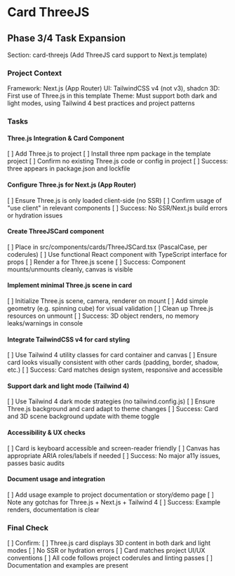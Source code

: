 
# Card ThreeJS

## Phase 3/4 Task Expansion
Section: card-threejs (Add ThreeJS card support to Next.js template)

### Project Context
Framework: Next.js (App Router)
UI: TailwindCSS v4 (not v3), shadcn
3D: First use of Three.js in this template
Theme: Must support both dark and light modes, using Tailwind 4 best practices and project patterns

### Tasks
#### Three.js Integration & Card Component
[ ] Add Three.js to project
[ ] Install three npm package in the template project
[ ] Confirm no existing Three.js code or config in project
[ ] Success: three appears in package.json and lockfile

#### Configure Three.js for Next.js (App Router)
[ ] Ensure Three.js is only loaded client-side (no SSR)
[ ] Confirm usage of "use client" in relevant components
[ ] Success: No SSR/Next.js build errors or hydration issues

#### Create ThreeJSCard component
[ ] Place in src/components/cards/ThreeJSCard.tsx (PascalCase, per coderules)
[ ] Use functional React component with TypeScript interface for props
[ ] Render a <canvas> for Three.js scene
[ ] Success: Component mounts/unmounts cleanly, canvas is visible

#### Implement minimal Three.js scene in card
[ ] Initialize Three.js scene, camera, renderer on mount
[ ] Add simple geometry (e.g. spinning cube) for visual validation
[ ] Clean up Three.js resources on unmount
[ ] Success: 3D object renders, no memory leaks/warnings in console

#### Integrate TailwindCSS v4 for card styling
[ ] Use Tailwind 4 utility classes for card container and canvas
[ ] Ensure card looks visually consistent with other cards (padding, border, shadow, etc.)
[ ] Success: Card matches design system, responsive and accessible

#### Support dark and light mode (Tailwind 4)
[ ] Use Tailwind 4 dark mode strategies (no tailwind.config.js)
[ ] Ensure Three.js background and card adapt to theme changes
[ ] Success: Card and 3D scene background update with theme toggle

#### Accessibility & UX checks
[ ] Card is keyboard accessible and screen-reader friendly
[ ] Canvas has appropriate ARIA roles/labels if needed
[ ] Success: No major a11y issues, passes basic audits

#### Document usage and integration
[ ] Add usage example to project documentation or story/demo page
[ ] Note any gotchas for Three.js + Next.js + Tailwind 4
[ ] Success: Example renders, documentation is clear

### Final Check
[ ] Confirm:
[ ] Three.js card displays 3D content in both dark and light modes
[ ] No SSR or hydration errors
[ ] Card matches project UI/UX conventions
[ ] All code follows project coderules and linting passes
[ ] Documentation and examples are present
